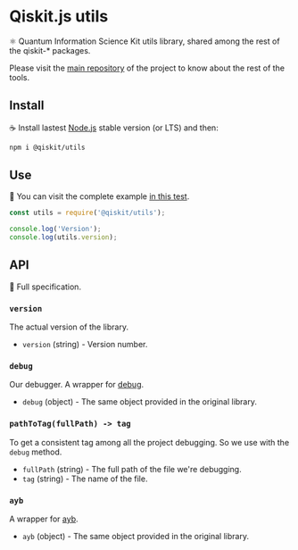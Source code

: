 # Qiskit.js utils

:atom_symbol: Quantum Information Science Kit utils library, shared among the rest of the qiskit-\* packages.

Please visit the [main repository](https://github.com/Qiskit/qiskit-js) of the project to know about the rest of the tools.

## Install

:coffee: Install lastest [Node.js](https://nodejs.org/download) stable version (or LTS) and then:

```sh
npm i @qiskit/utils
```

## Use

:pencil: You can visit the complete example [in this test](./test/functional/index.js).

```js
const utils = require('@qiskit/utils');

console.log('Version');
console.log(utils.version);
```

## API

:eyes: Full specification.

### `version`

The actual version of the library.

* `version` (string) - Version number.

### `debug`

Our debugger. A wrapper for [debug](https://github.com/visionmedia/debug).

* `debug` (object) - The same object provided in the original library.

### `pathToTag(fullPath) -> tag`

To get a consistent tag among all the project debugging. So we use with the `debug` method.

* `fullPath` (string) - The full path of the file we're debugging.
* `tag` (string) - The name of the file.

### `ayb`

A wrapper for [ayb](https://github.com/nerddiffer/all-your-base).

* `ayb` (object) - The same object provided in the original library.
